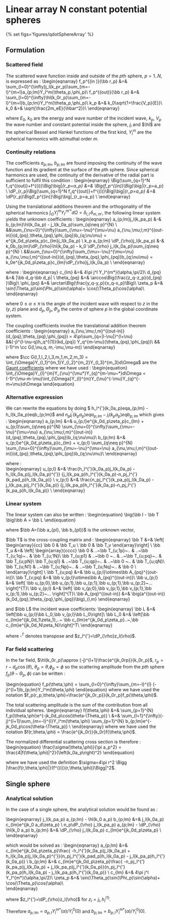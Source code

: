 # Linear array N constant potential spheres
{% set figs='figures/qdotSphereArray' %}

## Formulation
### Scattered field
The scattered wave function inside and outside of the $p$th sphere, $p=1..N$, is expressed as :
\begin{eqnarray}
  f_p^{(in )}(\bb r_p) &=& \sum_{l=0}^{\infty}j_l(k_pr_p)\sum_{m=-l}^{m=l}a_{p;lm}Y_l^m(\theta_p,\phi_p)\\
  f_p^{(out)}(\bb r_p) &=& \sum_{l=0}^{\infty}\hl(k_0r_p)\sum_{m=-l}^{m=l}b_{p;lm}Y_l^m(\theta_p,\phi_p)\\
  k_p &=& k_0\sqrt{1+\frac{V_p}{E}}\\
  k_0 &=& \sqrt{\frac{2m_eE}{\hbar^2}}\\
\end{eqnarray}

where $E_0$, $k_0$ are the energy and wave number of the incident wave, $k_p$, $V_p$ the wave number and constant potential inside the sphere,
$j_l$ and $\hl$ are the spherical Bessel and Hankel functions of the first kind, $Y_l^m$ are the spherical harmonics with azimuthal order $m$.


### Continuity relations

The coefficients $a_{p;lm}$, $b_{p;lm}$ are found imposing the continuity of the wave function and its gradient at the surface of the $p$th sphere.
Since spherical harmonics are used, the continuity of the derivative of the radial part is sufficient to fulfil this condition :
\begin{eqnarray}
      \Big(\sum_{q=1}^N f_q^{(out)}+f^{(i)}\Big)\big|_{r_p=a_p}
  &=& \Big(f_p^{(in)}\Big)\big|_{r_p=a_p} \\
      \dP_{r_p}\Big(\sum_{q=1}^N f_q^{(out)}+f^{(i)}\Big)\big|_{r_p=a_p}
  &=& \dP_{r_p}\Big(f_p^{(in)}\Big)\big|_{r_p=a_p} \\
\end{eqnarray}

Using the translational additions theorem and the orthogonality of the spherical harmonics $\int_{\Omega} Y_{l}^{m}Y_{l'}^{m'*}d\Omega=\delta_{l,l'}\delta_{m,m'}$,
the following linear system yields the unknown coefficients :
\begin{eqnarray}
  a_{p;lm}j_l(k_pa_p)
    &-& b_{p;lm}\hl(k_0a_p)
    - j_l(k_0a_p)\sum_{q\neq p}^{N} \\
      &&\sum_{\nu=0}^{\infty}\sum_{\mu=-\nu}^{\mu=\nu}
      a_{\nu,\mu;l,m}^{(out-in)}(d_{pq},\theta_{pq},\phi_{pq})b_{q;\nu\mu}
      = e^{jk_0d_p\zeta_p}c_{lm}j_l(k_0a_p) \\
  k_p a_{p;lm} \dP_{\rho}j_l(k_pa_p)
    &-& k_0b_{p;lm}\dP_{\rho}\hl(k_0a_p) - k_0 \dP_{\rho} j_l(k_0a_p)\sum_{q\neq p}^{N} \\
    &&\sum_{\nu=0}^{\infty}\sum_{\mu=-\nu}^{\mu=\nu}
      a_{\nu,\mu;l,m}^{(out-in)}(d_{pq},\theta_{pq},\phi_{pq})b_{q;\nu\mu}
      = k_0e^{jk_0d_p\zeta_p}c_{lm}\dP_{\rho}j_l(k_0a_p) \\
\end{eqnarray}

where :
\begin{eqnarray}
  c_{lm}  &=& 4\pi j^l Y_l^{m*}(\alpha,\pi/2)\\
  d_{pq}  &=& |\bb d_q-\bb d_p| \\
  \theta_{pq} &=& \arccos\Big(\frac{z_q-z_p}{d_{pq} }\Big)\\
  \phi_{pq}   &=& \arctan\Big(\frac{y_q-y_p}{x_q-x_p}\Big)\\
  \zeta_p     &=& \sin(\Theta_p)\sin(\Phi_p)\sin(\alpha)+
                \cos(\Theta_p)\cos(\alpha)\\
\end{eqnarray}

where $0\le\alpha\le\pi$ is the angle of the incident wave with respect to $z$ in the $(y,z)$ plane and $d_p,\Theta_p,\Phi_p$ the centre of sphere $p$ in the global coordinate system.

The coupling coefficients involve the translational addition theorem coefficients :
\begin{eqnarray}
  a_{\nu,\mu;l,m}^{(out-in)}(d_{pq},\theta_{pq},\phi_{pq})
    = 4\pi\sum_{q=|l-\nu|}^{l+\nu}  
      &&(-j)^{l-\nu-q}h_q^{(1)}(kd_{pq}) Y_q^{m-\mu}(\theta_{pq},\phi_{pq})\\
       &&(-1)^m \cc G(l,\nu,q, m,-\mu,\mu-m))
\end{eqnarray}

where
$\cc G(l_1,l_2,l_3,m_1,m_2,m_3) =
\int_{\Omega}Y_{l_1}^{m_1}Y_{l_2}^{m_2}Y_{l_3}^{m_3}d\Omega$
are the [Gaunt coefficients](https://doc.sagemath.org/html/en/reference/functions/sage/functions/wigner.html) where we have used :
\begin{equation}
  \int_{\Omega}Y_{l}^{m}Y_{\nu}^{\mu*}Y_{q}^{m-\mu~*}d\Omega =
(-1)^{\mu-m-\mu}\int_{\Omega}Y_{l}^{m}Y_{\nu}^{-\mu}Y_{q}^{-m+\mu}d\Omega
\end{equation}

### Alternative expression
We can rewrite the equations by doing
$   h_l^{'}(k_0a_p)eqa_{p;lm} - h_l(k_0a_p)eqb_{p;lm}$ and
$n_pj_l^{'}(k_pa_p)eqa_{p;lm} - j_l(k_pa_p)eqb_{p;lm}$
which gives :
\begin{eqnarray}
  a_{p;lm} &=& u_{p;l}e^{jk_0d_p\zeta_p}c_{lm} + u_{p;l}\sum_{q\neq p}^{N}
      \sum_{\nu=0}^{\infty}\sum_{\mu=-\nu}^{\mu=\nu}
      a_{\nu,\mu;l,m}^{(out-in)}(d_{pq},\theta_{pq},\phi_{pq})b_{q;\nu\mu}\\
  b_{p;lm} &=& v_{p;l}e^{jk_0d_p\zeta_p}c_{lm} + v_{p;l} \sum_{q\neq p}^{N}
      \sum_{\nu=0}^{\infty}\sum_{\mu=-\nu}^{\mu=\nu}
      a_{\nu,\mu;l,m}^{(out-in)}(d_{pq},\theta_{pq},\phi_{pq})b_{q;\nu\mu}\\
\end{eqnarray}

where :  
\begin{eqnarray}
  u_{p;l} &=& \frac{h_l^{'}(k_0a_p)j_l(k_0a_p) - h_l(k_0a_p)j_l(k_0a_p)^{'}}
    {j_l(k_pa_p)h_l^{'}(k_0a_p)-n_pj_l^{'}(k_pad_p)h_l(k_0a_p)} \\
  v_{p;l} &=& \frac{n_pj_l^{'}(k_pa_p)j_l(k_0a_p) - j_l(k_pa_p)j_l^{'}(k_0a_p)}
    {j_l(k_pa_p)h_l^{'}(k_0a_p)-n_pj_l^{'}(k_pa_p)h_l(k_0a_p)} \\
\end{eqnarray}


### Linear system
The linear system can also be written :
\begin{equation}
  \big(\bb I - \bb T \big)\bb A = \bb L
\end{equation}

where $\bb A=(\bb a_{pl}, \bb b_{pl})$ is the unknown vector,

$\bb T$ is the cross-coupling matrix and :
\begin{eqnarray}
\bb T &=& \left[
  \begin{array}{cc}
    \bb 0 & \bb T_u  \\
    \bb 0 & \bb T_v
  \end{array}\right] \\
\bb T_u &=& \left[
  \begin{array}{cccc}
    \bb 0        & ..~\bb T_{u;1p}~.. & ..~\bb T_{u;1q}~.. & \bb T_{u;1N}\\
    \bb T_{u;p1} & ..~\bb 0       ~.. & ..~\bb T_{u;pq}~.. & \bb T_{u;pN}\\
    \bb T_{u;q1} & ..~\bb T_{u;qp}~.. & ..~\bb 0       ~.. & \bb T_{u;qN}\\
    \bb T_{u;N1} & ..~\bb T_{u;Np}~.. & ..~\bb T_{u;Nq}~.. & \bb 0       \\
  \end{array}\right] \\
  \bb T_{u;pq} &=& \bb u_{p;l}\otimes\bb A_{pq}^{(out-in)}\\
  \bb T_{v;pq} &=& \bb v_{p;l}\otimes\bb A_{pq}^{(out-in)}\\
  \bb u_{p;l} &=& \left[ \bb u_{p;0},\bb u_{p;1},\bb u_{p;1},\bb u_{p;1},\bb u_{p;2}~... \right]^{T}\\
  \bb v_{p;l} &=& \left[ \bb v_{p;0},\bb v_{p;1},\bb v_{p;1},\bb v_{p;1},\bb u_{p;2}~... \right]^{T}\\
  \bb A_{pq}^{(out-in)} &=& \big(a^{(out-in)}(k_0d_{pq},\theta_{pq},\phi_{pq})\big)_{l,m}
\end{eqnarray}

and $\bb L$ the incident wave coefficients:
\begin{eqnarray}
\bb L   &=& \left[\bb u_{p;l}\bb L_0,\bb v_{p;l}\bb L_0\right]\\
\bb L_0 &=& \left[\bb c_{lm}e^{jk_0d_1\zeta_1},..~
  \bb c_{lm}e^{jk_0d_p\zeta_p}..~,\bb c_{lm}e^{jk_0d_N\zeta_N}\right]^T\\
\end{eqnarray}

where $\square^T$ denotes transpose and $z_l^{'}=\dP_{\rho}z_l(\rho)$.

### Far field scattering
In the far field,
$\hl(k_0r_p)\approx (-j)^{l+1}\frac{e^{jk_0rp}}{k_0r_p}$, $r_p=r-d_p\cos(\theta)$, $\theta_p=\theta$,$\phi_p=\phi$
so the scattering amplitude from the $pth$ sphere $f_p(\theta-\Theta_p,\phi)$  can
be written :  

<!-- \begin{eqnarray}
  r^2 &=& r_p^2 + d_p^2 + 2r_pd_p\cos\left(\theta-\Theta_p\right)\\
      &\approx& r_p^2\big(1+2d_p/r_p\cos\left(\theta-\Theta_p\right)\big)\\
  r   &\approx& r_p + d_p\cos\left(\theta-\Theta_p\right)\\
\end{eqnarray} -->

\begin{equation}
  f_p(\theta,\phi) = \sum_{l=0}^{\infty}\sum_{m=-l}^{l} (-j)^{l+1}b_{p;lm}Y_l^m(\theta,\phi)
\end{equation}
where we have used the notation $f_p(r_p,\theta,\phi)=\frac{e^{jk_0r_p}}{k_0r_p}f_p(\theta,\phi)$.

The total scattering amplitude is the sum of the contribution from all individual spheres.
\begin{eqnarray}
  f(\theta,\phi) &=& \sum_{p=1}^{N} f_p(\theta,\phi)e^{-jk_0d_p\cos(\theta-\Theta_p)} \\
                 &=& \sum_{l=1}^{\infty}(-j)^{l+1}\sum_{m=-l}^{l}Y_l^m(\theta,\phi)
                      \sum_{p=1}^{N} b_{p;lm}e^{-jk_0d_p\cos(\theta-\Theta_p)} \\
\end{eqnarray}
where we have used the notation $f(r,\theta,\phi) = \frac{e^{jk_0r}}{k_0r}f(\theta,\phi)$.

The normalized differential scattering cross section is therefore :
\begin{equation}
  \frac{\sigma(\theta,\phi)}{\pi a_p^2} = \frac{4|f(\theta,\phi)|^2}{\left(k_0a_p\right)^2}
\end{equation}

where we have used the definition $\sigma=4\pi r^2 \Bigg |\frac{f(r,\theta,\phi)|}{f^{(i)}(r,\theta,\phi)}\Bigg|^2$.






## Single sphere
### Analytical solution

In the case of a single sphere, the analytical solution would be found as :

\begin{eqnarray}
  j_l(k_pa_p) a_{p;lm} - \hl(k_0 a_p) b_{p;lm}
    &=& j_l(k_0a_p) c_{lm}e^{jk_0 a_d\zeta_p} \\
  n_p\dP_{\rho} j_l(k_pa_p) a_{p;lm} - \dP_{\rho} \hl(k_0 a_p) b_{p;lm}
    &=& \dP_{\rho} j_l(k_0a_p) c_{lm}e^{jk_0d_p\zeta_p} \\
\end{eqnarray}

which would be solved as :
\begin{eqnarray}
  a_{p;lm} &=& c_{lm}e^{jk_0d_p\zeta_p}\frac{
    -h_l^{'}(k_0a_p)j_l(k_0a_p) + h_l(k_0a_p)j_l(k_0a_p)^{'}}{n_pj_l^{'}(k_pad_p)h_l(k_0a_p) - j_l(k_pa_p)h_l^{'}(k_0a_p)} \\
  b_{p;lm} &=& c_{lm}e^{jk_0d_p\zeta_p}\frac{
    -n_pj_l^{'}(k_pa_p)j_l(k_0a_p) + j_l(k_pa_p)j_l^{'}(k_0a_p)}{n_pj_l^{'}(k_pa_p)h_l(k_0a_p) - j_l(k_pa_p)h_l^{'}(k_0a_p)} \\
  c_{lm}  &=& 4\pi j^l Y_l^{m*}(\alpha,\pi/2)\\
  \zeta_p &=& \sin(\Theta_p)\sin(\Phi_p)\sin(\alpha)+
                \cos(\Theta_p)\cos(\alpha)\\    
\end{eqnarray}

where $z_l^{'}=\dP_{\rho}z_l(\rho)$ for $z_l=j_l,h_l^{(1)}$.

Therefore $a_{p;lm}=a_{p;l}Y_l^{m*}(\alpha)/Y_l^{0}(0)$ and
$b_{p;lm}=b_{p;l}Y_l^{m*}(\alpha)/Y_l^{0}(0)$.
